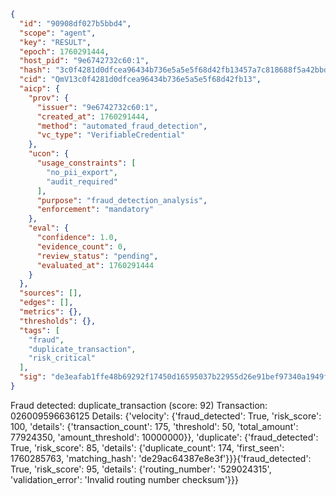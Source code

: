 ```json
{
  "id": "90908df027b5bbd4",
  "scope": "agent",
  "key": "RESULT",
  "epoch": 1760291444,
  "host_pid": "9e6742732c60:1",
  "hash": "3c0f4281d0dfcea96434b736e5a5e5f68d42fb13457a7c818688f5a42bbd8a1f",
  "cid": "QmV13c0f4281d0dfcea96434b736e5a5e5f68d42fb13",
  "aicp": {
    "prov": {
      "issuer": "9e6742732c60:1",
      "created_at": 1760291444,
      "method": "automated_fraud_detection",
      "vc_type": "VerifiableCredential"
    },
    "ucon": {
      "usage_constraints": [
        "no_pii_export",
        "audit_required"
      ],
      "purpose": "fraud_detection_analysis",
      "enforcement": "mandatory"
    },
    "eval": {
      "confidence": 1.0,
      "evidence_count": 0,
      "review_status": "pending",
      "evaluated_at": 1760291444
    }
  },
  "sources": [],
  "edges": [],
  "metrics": {},
  "thresholds": {},
  "tags": [
    "fraud",
    "duplicate_transaction",
    "risk_critical"
  ],
  "sig": "de3eafab1ffe48b69292f17450d16595037b22955d26e91bef97340a1949f937"
}
```

Fraud detected: duplicate_transaction (score: 92)
Transaction: 026009596636125
Details: {'velocity': {'fraud_detected': True, 'risk_score': 100, 'details': {'transaction_count': 175, 'threshold': 50, 'total_amount': 77924350, 'amount_threshold': 10000000}}, 'duplicate': {'fraud_detected': True, 'risk_score': 85, 'details': {'duplicate_count': 174, 'first_seen': 1760285763, 'matching_hash': 'de29ac64387e8e3f'}}}{'fraud_detected': True, 'risk_score': 95, 'details': {'routing_number': '529024315', 'validation_error': 'Invalid routing number checksum'}}}